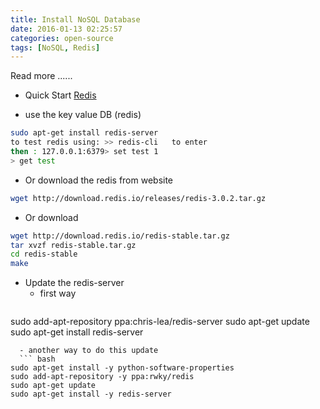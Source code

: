 ```yaml
---
title: Install NoSQL Database
date: 2016-01-13 02:25:57
categories: open-source
tags: [NoSQL, Redis]
---
```


Read more ......
<!--more-->

* Quick Start [Redis](http://redis.io/topics/quickstart)

* use the key value DB (redis)
``` bash
sudo apt-get install redis-server
to test redis using: >> redis-cli   to enter
then : 127.0.0.1:6379> set test 1
> get test
```

* Or download the redis from website
``` bash
wget http://download.redis.io/releases/redis-3.0.2.tar.gz
```

* Or download
``` bash
wget http://download.redis.io/redis-stable.tar.gz
tar xvzf redis-stable.tar.gz
cd redis-stable
make
```

* Update the redis-server
  - first way
  ``` bash
sudo add-apt-repository ppa:chris-lea/redis-server
sudo apt-get update
sudo apt-get install redis-server
```
  - another way to do this update
  ``` bash
sudo apt-get install -y python-software-properties
sudo add-apt-repository -y ppa:rwky/redis
sudo apt-get update
sudo apt-get install -y redis-server
```
